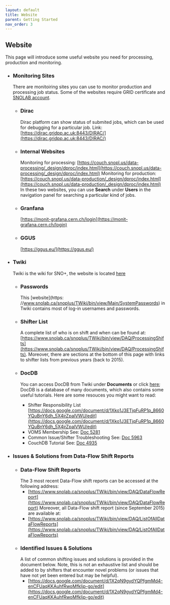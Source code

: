 ```yaml
---
layout: default
title: Website
parent: Getting Started
nav_order: 3
---
```


## Website

This page will introduce some useful website you need for processing, production and monitoring.

* ### Monitoring Sites
  There are monitoiring sites you can use to monitor production and processing job status. Some of the websites require GRID certificate and [SNOLAB account](./snolab.md).
  * ### Dirac
    Dirac platform can show status of submited jobs, which can be used for debugging for a particular job.
    Link: [https://dirac.gridpp.ac.uk:8443/DIRAC/](https://dirac.gridpp.ac.uk:8443/DIRAC/)
  * ### Internal Websites
    Monitoring for processing:
    [https://couch.snopl.us/data-processing/_design/dproc/index.html](https://couch.snopl.us/data-processing/_design/dproc/index.html)
    Monitoring for production:
    [https://couch.snopl.us/data-production/_design/dproc/index.html](https://couch.snopl.us/data-production/_design/dproc/index.html)
    In these two websites, you can use **Search** under **Users** in the navigation panel for searching a particular kind of jobs.
  * ### Granfana
    [https://monit-grafana.cern.ch/login](https://monit-grafana.cern.ch/login)
  * ### GGUS
    [https://ggus.eu/](https://ggus.eu/)

* ### Twiki
  Twiki is the wiki for SNO+, the website is located [here](https://www.snolab.ca/sno+/TWiki/bin/view)
  * ### Passwords
    This [website](https: //www.snolab.ca/snoplus/TWiki/bin/view/Main/SystemPasswords) in Twiki contains most of log-in usernames and passwords.
  * ### Shifter List
    A complete list of who is on shift and when can be found at: [https://www.snolab.ca/snoplus/TWiki/bin/view/DAQ/ProcessingShifts](https://www.snolab.ca/snoplus/TWiki/bin/view/DAQ/ProcessingShifts).
    Moreover, there are sections at the bottom of this page with links to shifter lists from previous years (back to 2015).

  * ### DocDB
    You can access DocDB from Twiki under **Documents** or click [here](https://www.snolab.ca/snoplus/private/DocDB/cgi/DocumentDatabase); DocDB is a database of many documents, which also contains some useful tutorials.
    Here are some resouces you might want to read:
    * Shifter Responsibility List
      [https://docs.google.com/document/d/1Xko1J3ETjqFuRP1p_8660YQuBnY6dh_5X4irZpalVWU/edit](https://docs.google.com/document/d/1Xko1J3ETjqFuRP1p_8660YQuBnY6dh_5X4irZpalVWU/edit)
    * VOMS Membership
      See: [Doc 5281](https://www.snolab.ca/snoplus/private/DocDB/0052/005281/001/2018.08.06_voms_KEG.pdf)
    * Common Issue/Shifter Troubleshooting
      See: [Doc 5963](https://www.snolab.ca/snoplus/private/DocDB/0059/005936/001/FS_Proc_Troubleshooting_8Aug.pdf)
    * CouchDB Tutorial
      See: [Doc 4935](https://www.snolab.ca/snoplus/private/DocDB/0049/004937/001/2018-02-22_Land_dataflow_database.pdf)
  
* ### Issues & Solutions from Data-Flow Shift Reports
  * ### Data-Flow Shift Reports
    The 3 most recent Data-Flow shift reports can be accessed at the following address:
    * [https://www.snolab.ca/snoplus/TWiki/bin/view/DAQ/DataFlowReport](https://www.snolab.ca/snoplus/TWiki/bin/view/DAQ/DataFlowReport)
    Moreover, all Data-Flow shift report (since September 2015) are available at:
    * [https://www.snolab.ca/snoplus/TWiki/bin/view/DAQ/ListOfAllDataFlowReports](https://www.snolab.ca/snoplus/TWiki/bin/view/DAQ/ListOfAllDataFlowReports)
  * ### Identified Issues & Solutions
    A list of common shifting issues and solutions is provided in the document below. Note, this is not an exhaustive list and should be added to by shifters that encounter novel problems (or issues that have not yet been entered but may be helpful).
    * [https://docs.google.com/document/d/1X2qN9gydYQPfgmMd4-enCFUaqKKAuhfRwoMfkIjp-go/edit](https://docs.google.com/document/d/1X2qN9gydYQPfgmMd4-enCFUaqKKAuhfRwoMfkIjp-go/edit)

